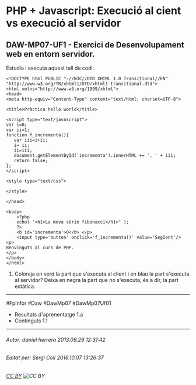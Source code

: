 # PHP + Javascript: Execució al cient vs execució al servidor
## DAW-MP07-UF1 - Exercici de Desenvolupament web en entorn servidor.
Estudia i executa aquest tall de codi:

    <!DOCTYPE html PUBLIC "-//W3C//DTD XHTML 1.0 Transitional//EN" "http://www.w3.org/TR/xhtml1/DTD/xhtml1-transitional.dtd">
    <html xmlns="http://www.w3.org/1999/xhtml">
    <head>
    <meta http-equiv="Content-Type" content="text/html; charset=UTF-8">
    
    <title>Pràctica hello world</title>
    
    <script type="text/javascript">
    var i=0;
    var ii=1;	
    function f_incrementa(){
       var iii=i+ii;
       i= ii;
       ii=iii;
       document.getElementById('incrementa').innerHTML += ', ' + iii;   
       return false;
    };
    </script>
    
    <style type="text/css">
    	
    </style>
    
    </head>
    
    <body>
        <?php
        echo( "<h1>La meva sèrie fibonacci</h1>" );
        ?>
        <b id='incrementa'>0</b> </p> 
        <input type='button' onclick='f_incrementa()' value='Següent'/>	
    <p>
    Benvinguts al curs de PHP.	
    </p>
    </body>
    </html>
    
 1. Coloreja en verd la part que s'executa al client i en blau la part s'executa al servidor? Deixa en negra la part que no s'executa, és a dir, la part estàtica.


---

#FpInfor #Daw #DawMp07 #DawMp07Uf01

* Resultats d'aprenentatge 1.a
* Continguts 1.1
---

###### Autor: daniel herrera 2013.09.29 12:31:42
###### Editat per: Sergi Coll 2016.10.07 13:26:37
###### [CC BY](https://creativecommons.org/licenses/by/4.0/) ![CC BY](https://licensebuttons.net/l/by/3.0/80x15.png)
